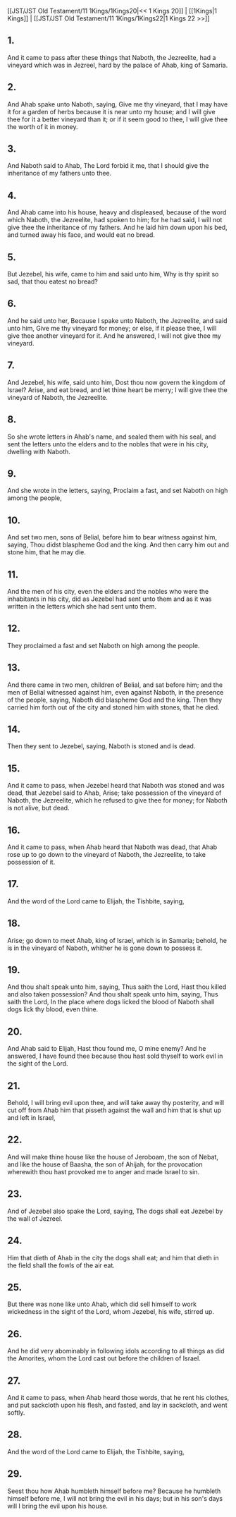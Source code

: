 [[JST/JST Old Testament/11 1Kings/1Kings20|<< 1 Kings 20]] | [[1Kings|1 Kings]] | [[JST/JST Old Testament/11 1Kings/1Kings22|1 Kings 22 >>]]
## 1.
And it came to pass after these things that Naboth, the Jezreelite, had a vineyard which was in Jezreel, hard by the palace of Ahab, king of Samaria.
## 2.
And Ahab spake unto Naboth, saying, Give me thy vineyard, that I may have it for a garden of herbs because it is near unto my house; and I will give thee for it a better vineyard than it; or if it seem good to thee, I will give thee the worth of it in money.
## 3.
And Naboth said to Ahab, The Lord forbid it me, that I should give the inheritance of my fathers unto thee.
## 4.
And Ahab came into his house, heavy and displeased, because of the word which Naboth, the Jezreelite, had spoken to him; for he had said, I will not give thee the inheritance of my fathers. And he laid him down upon his bed, and turned away his face, and would eat no bread.
## 5.
But Jezebel, his wife, came to him and said unto him, Why is thy spirit so sad, that thou eatest no bread?
## 6.
And he said unto her, Because I spake unto Naboth, the Jezreelite, and said unto him, Give me thy vineyard for money; or else, if it please thee, I will give thee another vineyard for it. And he answered, I will not give thee my vineyard.
## 7.
And Jezebel, his wife, said unto him, Dost thou now govern the kingdom of Israel? Arise, and eat bread, and let thine heart be merry; I will give thee the vineyard of Naboth, the Jezreelite.
## 8.
So she wrote letters in Ahab\'s name, and sealed them with his seal, and sent the letters unto the elders and to the nobles that were in his city, dwelling with Naboth.
## 9.
And she wrote in the letters, saying, Proclaim a fast, and set Naboth on high among the people,
## 10.
And set two men, sons of Belial, before him to bear witness against him, saying, Thou didst blaspheme God and the king. And then carry him out and stone him, that he may die.
## 11.
And the men of his city, even the elders and the nobles who were the inhabitants in his city, did as Jezebel had sent unto them and as it was written in the letters which she had sent unto them.
## 12.
They proclaimed a fast and set Naboth on high among the people.
## 13.
And there came in two men, children of Belial, and sat before him; and the men of Belial witnessed against him, even against Naboth, in the presence of the people, saying, Naboth did blaspheme God and the king. Then they carried him forth out of the city and stoned him with stones, that he died.
## 14.
Then they sent to Jezebel, saying, Naboth is stoned and is dead.
## 15.
And it came to pass, when Jezebel heard that Naboth was stoned and was dead, that Jezebel said to Ahab, Arise; take possession of the vineyard of Naboth, the Jezreelite, which he refused to give thee for money; for Naboth is not alive, but dead.
## 16.
And it came to pass, when Ahab heard that Naboth was dead, that Ahab rose up to go down to the vineyard of Naboth, the Jezreelite, to take possession of it.
## 17.
And the word of the Lord came to Elijah, the Tishbite, saying,
## 18.
Arise; go down to meet Ahab, king of Israel, which is in Samaria; behold, he is in the vineyard of Naboth, whither he is gone down to possess it.
## 19.
And thou shalt speak unto him, saying, Thus saith the Lord, Hast thou killed and also taken possession? And thou shalt speak unto him, saying, Thus saith the Lord, In the place where dogs licked the blood of Naboth shall dogs lick thy blood, even thine.
## 20.
And Ahab said to Elijah, Hast thou found me, O mine enemy? And he answered, I have found thee because thou hast sold thyself to work evil in the sight of the Lord.
## 21.
Behold, I will bring evil upon thee, and will take away thy posterity, and will cut off from Ahab him that pisseth against the wall and him that is shut up and left in Israel,
## 22.
And will make thine house like the house of Jeroboam, the son of Nebat, and like the house of Baasha, the son of Ahijah, for the provocation wherewith thou hast provoked me to anger and made Israel to sin.
## 23.
And of Jezebel also spake the Lord, saying, The dogs shall eat Jezebel by the wall of Jezreel.
## 24.
Him that dieth of Ahab in the city the dogs shall eat; and him that dieth in the field shall the fowls of the air eat.
## 25.
But there was none like unto Ahab, which did sell himself to work wickedness in the sight of the Lord, whom Jezebel, his wife, stirred up.
## 26.
And he did very abominably in following idols according to all things as did the Amorites, whom the Lord cast out before the children of Israel.
## 27.
And it came to pass, when Ahab heard those words, that he rent his clothes, and put sackcloth upon his flesh, and fasted, and lay in sackcloth, and went softly.
## 28.
And the word of the Lord came to Elijah, the Tishbite, saying,
## 29.
Seest thou how Ahab humbleth himself before me? Because he humbleth himself before me, I will not bring the evil in his days; but in his son\'s days will I bring the evil upon his house.

